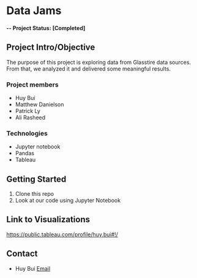 # Data Jams
#### -- Project Status: [Completed]

## Project Intro/Objective
The purpose of this project is exploring data from Glasstire data sources. From that, we analyzed it and delivered some meaningful results.

### Project members
* Huy Bui
* Matthew Danielson
* Patrick Ly
* Ali Rasheed


### Technologies
* Jupyter notebook
* Pandas
* Tableau


## Getting Started

1. Clone this repo 
2. Look at our code using Jupyter Notebook


## Link to Visualizations
https://public.tableau.com/profile/huy.bui#!/


## Contact
* Huy Bui [Email](williamhuybui@gmail.com)